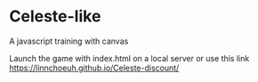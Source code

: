 # Celeste-like
A javascript training with canvas

Launch the game with index.html on a local server or use this link https://linnchoeuh.github.io/Celeste-discount/

